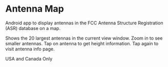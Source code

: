 Antenna Map
===========

Android app to display antennas in the FCC Antenna Structure Registration (ASR) database on a map.

Shows the 20 largest antennas in the current view window. Zoom in to see smaller antennas.
Tap on antenna to get height information. Tap again to visit antenna info page.

USA and Canada Only
